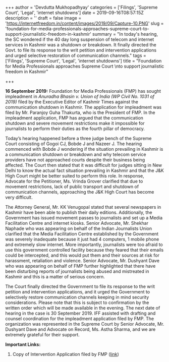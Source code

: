 +++
author = 'Devdutta Mukhopadhyay'
categories = ['Filings', 'Supreme Court', 'Legal', 'internet shutdowns']
date = 2019-09-16T08:57:15Z
description = ''
draft = false
image = 'https://internetfreedom.in/content/images/2019/09/Capture-10.PNG'
slug = 'foundation-for-media-professionals-approaches-supreme-court-to-support-journalistic-freedom-in-kashmir'
summary = "In today's hearing, the SC wondered if the 40 day long suspension of telecom and internet services in Kashmir was a shutdown or breakdown. It finally directed the Govt. to file its response to the writ petition and intervention applications and urged selective restoration of communication channels."
tags = ['Filings', 'Supreme Court', 'Legal', 'internet shutdowns']
title = "Foundation for Media Professionals approaches Supreme Court \nto support journalistic freedom in Kashmir"

+++


**16 September 2019:** Foundation for Media Professionals (FMP) has sought impleadment in _Anuradha Bhasin v. Union of India (WP Civil No. 1031 of 2019)_ filed by the Executive Editor of Kashmir Times against the communication shutdown in Kashmir. The application for impleadment was filed by Mr. Paranjoy Guha Thakurta, who is the President of FMP. In the impleadment application, FMP has argued that the communication shutdown and severe movement restrictions make it impossible for journalists to perform their duties as the fourth pillar of democracy. 

Today’s hearing happened before a three judge bench of the Supreme Court consisting of Gogoi CJ, Bobde J and Nazeer J. The hearing commenced with Bobde J wondering if the situation prevailing in Kashmir is a communication shutdown or breakdown and why telecom service providers have not approached courts despite their business being affected. The Court then stated that it was difficult for  judges sitting in New Delhi to know the actual fact situation prevailing in Kashmir and that the J&K High Court might be better suited to perform this role. In response, Advocate for the Petitioner, Ms. Vrinda Grover clarified that due to movement restrictions, lack of public transport and shutdown of communication channels, approaching the J&K High Court has become very difficult. 

The Attorney General, Mr. KK Venugopal stated that several newspapers in Kashmir have been able to publish their daily editions. Additionally, the Government has issued movement passes to journalists and set up a Media Facilitation Centre and internet kiosks. Senior Advocate, Mr. Shekhar Naphade who was appearing on behalf of the Indian Journalists Union clarified that the Media Facilitation Centre established by the Government was severely inadequate because it just had 4 computers, 1 mobile phone and extremely slow internet. More importantly, journalists were too afraid to use this government controlled facility because they feared that their emails could be intercepted, and this would put them and their sources at risk for harassment, retaliation and violence. Senior Advocate, Mr. Dushyant Dave who was appearing on behalf of FMP further highlighted that there have been disturbing reports of journalists being abused and mistreated in Kashmir and this is a matter of serious concern. 

The Court finally directed the Government to file its response to the writ petition and intervention applications, and it urged the Government to selectively restore communication channels keeping in mind security considerations. Please note that this is subject to confirmation by the written order which will be made available in the evening. The next date of hearing in the case is 30 September 2019. IFF assisted with drafting and counsel coordination for the impleadment application filed by FMP. The organization was represented in the Supreme Court by Senior Advocate, Mr. Dushyant Dave and Advocate on Record, Ms. Astha Sharma, and we are extremely grateful for their support. 

**Important Links:**

1. Copy of Intervention Application filed by FMP ([link](https://drive.google.com/file/d/1mIqvKTWw2wjdfE29QwTtdKW1W4K0s9yf/view?usp=sharing))

